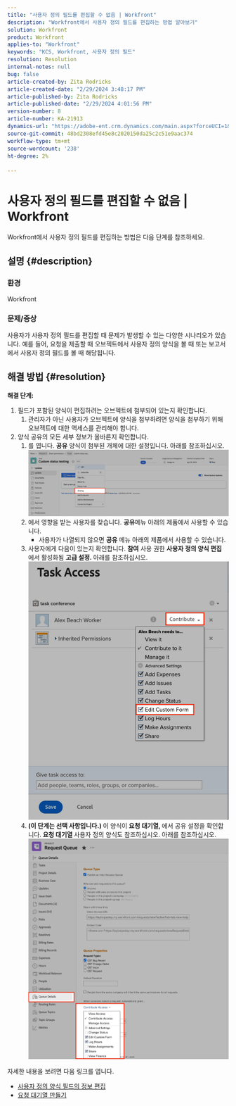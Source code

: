 ```yaml
---
title: "사용자 정의 필드를 편집할 수 없음 | Workfront"
description: "Workfront에서 사용자 정의 필드를 편집하는 방법 알아보기"
solution: Workfront
product: Workfront
applies-to: "Workfront"
keywords: "KCS, Workfront, 사용자 정의 필드"
resolution: Resolution
internal-notes: null
bug: false
article-created-by: Zita Rodricks
article-created-date: "2/29/2024 3:48:17 PM"
article-published-by: Zita Rodricks
article-published-date: "2/29/2024 4:01:56 PM"
version-number: 8
article-number: KA-21913
dynamics-url: "https://adobe-ent.crm.dynamics.com/main.aspx?forceUCI=1&pagetype=entityrecord&etn=knowledgearticle&id=9ee9daee-19d7-ee11-9078-000d3a3110f0"
source-git-commit: 48bd2308efd45e8c2020150da25c2c51e9aac374
workflow-type: tm+mt
source-wordcount: '238'
ht-degree: 2%

---
```


# 사용자 정의 필드를 편집할 수 없음 | Workfront


Workfront에서 사용자 정의 필드를 편집하는 방법은 다음 단계를 참조하세요.

## 설명 {#description}


### <b>환경</b>

Workfront



### <b>문제/증상</b>

사용자가 사용자 정의 필드를 편집할 때 문제가 발생할 수 있는 다양한 시나리오가 있습니다. 예를 들어, 요청을 제출할 때 오브젝트에서 사용자 정의 양식을 볼 때 또는 보고서에서 사용자 정의 필드를 볼 때 해당됩니다.


## 해결 방법 {#resolution}

<b>해결 단계:</b>
1. 필드가 포함된 양식이 편집하려는 오브젝트에 첨부되어 있는지 확인합니다.
   1. 관리자가 아닌 사용자가 오브젝트에 양식을 첨부하려면 양식을 첨부하기 위해 오브젝트에 대한 액세스를 관리해야 합니다.
2. 양식 공유의 모든 세부 정보가 올바른지 확인합니다.
   1. 를 엽니다. <b>공유</b> 양식이 첨부된 개체에 대한 설정입니다. 아래를 참조하십시오.![](assets/d4ce1013-76e3-ed11-a7c7-6045bd006704.png)
   2. 에서 영향을 받는 사용자를 찾습니다. <b>공유</b>메뉴 아래의 제품에서 사용할 수 있습니다.
      - 사용자가 나열되지 않으면 <b>공유</b> 메뉴 아래의 제품에서 사용할 수 있습니다.
   3. 사용자에게 다음이 있는지 확인합니다. <b>참여</b> 사용 권한 <b>사용자 정의 양식 편집</b> 에서 활성화됨 <b>고급 설정. </b>아래를 참조하십시오.![](assets/469b16e9-75e3-ed11-a7c7-6045bd006704.png)
   4. <b>(이 단계는 선택 사항입니다.) </b>이 양식이<b> 요청 대기열, </b>에서 공유 설정을 확인합니다.<b> 요청 대기열 </b>사용자 정의 양식도 참조하십시오. 아래를 참조하십시오.![](assets/5104626f-75e3-ed11-a7c7-6045bd006704.png)




자세한 내용을 보려면 다음 링크를 엽니다.

- [사용자 정의 양식 필드의 정보 편집](https://experienceleague.adobe.com/docs/workfront/using/basics/work-with-custom-forms/edit-custom-forms.html?lang=en)
- [요청 대기열 만들기](https://experienceleague.adobe.com/docs/workfront/using/manage-work/requests/create-and-manage-request-queues/create-request-queue.html?lang=en)

